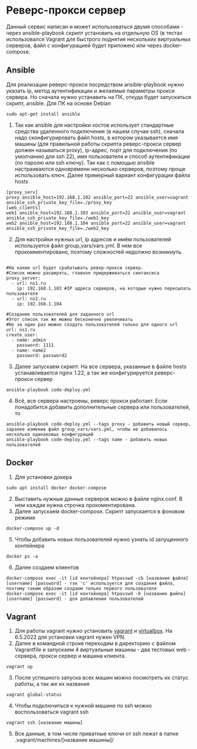 # Реверс-прокси сервер
Данный сервис написан и может использоваться двумя способами - через ansible-playbook скрипт установить на отдельную OS (в тестах использовался Vagrant для быстрого поднятия нескольких виртуальных серверов, файл с конфигурацией будет приложен) или через docker-compose.

## Ansible
Для реализации реверс-прокси посредством ansible-playbook нужно указать ip, метод аутентификации и желаемые параметры прокси сервера. Но сначала нужно устанавить на ПК, откуда будет запускаться скрипт, ansible. Для ПК на основе Debian
```
sudo apt-get install ansible
```
1. Так как ansible для настройки хостов использует стандартные средства удаленного подключения (в нашем случае ssh), сначала надо сконфигурировать файл hosts, в котором указывается имя машины (для правильной работы скрипта реверс-прокси сервер должен называться proxy), ip-адрес, порт для подключения (по умолчанию для ssh 22), имя пользователя и способ аутентификации (по паролю или ssh ключу). Так как с помощью ansible настраиваются одновременн несколько серверов, поэтому проще использовать ключ. Далее примерный вариант конфигурации файла hosts
```
[proxy_serv]
proxy ansible_host=192.168.1.102 ansible_port=22 ansible_user=vagrant ansible_ssh_private_key_file=./proxy_key
[web_clients]
web1 ansible_host=192.168.1.103 ansible_port=22 ansible_user=vagrant ansible_ssh_private_key_file=./web1_key
web2 ansible_host=192.168.1.104 ansible_port=22 ansible_user=vagrant ansible_ssh_private_key_file=./web2_key

```
2. Для настройки нужных url, ip адресов и имём пользователей используется файл group_vars/vars.yml. В нем все прокомментировано, поэтому сложностей недолжно возникнуть.
```

#На какие url будет срабатывать ревер-прокси сервер.
#Список можно расширять, главное придерживаться синтаксиса
proxy_server:
  - url: ns1.ru
    ip: 192.168.1.103 #IP адреса серверов, на которые нужно пересылать пользователя
  - url: ns2.ru
    ip: 192.168.1.104

#Создание пользователей для заданного url
#Этот список так же можно бесконечно увеличивать
#Но за один раз можно создать пользователей только для одного url
url: ns1.ru
create_user:
  - name: admin
    password: 1111
  - name: name2
    password: password2
```
3. Далее запускаем скрипт. На все сервера, указанные в файле hosts устанавливается nginx 1.22, а так же конфигурируется реверс-прокси сервер
```
ansible-playbook code-deploy.yml
```
4. Всё, все сервера настроены, реверс прокси работает. Если понадобится добавить дополнительные сервера или пользователей, то
```
ansible-playbook code-deploy.yml --tags proxy - добавить новый сервер, заранее изменив файл group_vars/vars.yml, чтобы не добавилось несколько одинаковых конфигураций
ansible-playbook code-deploy.yml --tags name - добавить новых пользователей
``` 

## Docker
1. Для установки докера
```
sudo apt install docker docker-compose 
```
2. Выставить нужные данные серверов можно в файле nginx.conf. В нем каждая нужна строчка прокоментирована. 
4. Далее запускаем docker-compose. Скрипт запускается в фоновом режиме
```
docker-compose up -d
```
5. Чтобы добавить новых пользователей нужно узнать id запущенного контейнера
```
docker ps -a
```
6. Далее создаем клиентов
```
docker-compose exec -it [id контейнера] htpasswd -cb [название файла] [username] [password] - тэк 'c' используется для создания файла, поэтому таким образом создаем только первого пользователя
docker-compose exec -it [id контейнера] htpasswd -b [название файла] [username] [password] - для добавления пользователей
```

## Vagrant
1. Для работы vagrant нужно установить [vagrant](https://www.vagrantup.com/downloads "vagrant")  и [virtualbox](https://www.virtualbox.org/wiki/Downloads).  На 6.5.2022 для установки vagrant нужен VPN.
2. Далее в командной строке переходим в директорию с файлом Vagrantfile и запускаем 4 виртуальные машины - два тестовых web - сервера, прокси сервер и машина клиента.
```
vagrant up
```
3. После успешного запуска всех машин можно посмотреть их статус работы, а так же их названия
```
vagrant global-status
```
4. Чтобы подключиться к нужной машине по ssh можно воспользоваться vagrant ssh
```
vagrant ssh [название машины]
```
5. Все данные, в том числе приватные ключи от ssh лежат в папке .vagrant/machines/[название машины]/
